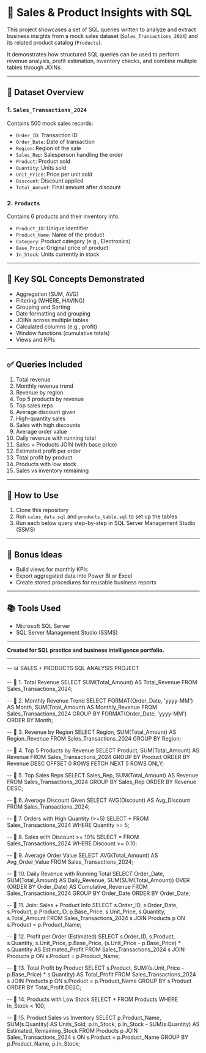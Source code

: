 # 💼 Sales & Product Insights with SQL

This project showcases a set of SQL queries written to analyze and extract business insights from a mock sales dataset (`Sales_Transactions_2024`) and its related product catalog (`Products`).

It demonstrates how structured SQL queries can be used to perform revenue analysis, profit estimation, inventory checks, and combine multiple tables through JOINs.

---

## 📁 Dataset Overview

### 1. `Sales_Transactions_2024`
Contains 500 mock sales records:
- `Order_ID`: Transaction ID
- `Order_Date`: Date of transaction
- `Region`: Region of the sale
- `Sales_Rep`: Salesperson handling the order
- `Product`: Product sold
- `Quantity`: Units sold
- `Unit_Price`: Price per unit sold
- `Discount`: Discount applied
- `Total_Amount`: Final amount after discount

### 2. `Products`
Contains 6 products and their inventory info:
- `Product_ID`: Unique identifier
- `Product_Name`: Name of the product
- `Category`: Product category (e.g., Electronics)
- `Base_Price`: Original price of product
- `In_Stock`: Units currently in stock

---

## 🧠 Key SQL Concepts Demonstrated

- Aggregation (SUM, AVG)
- Filtering (WHERE, HAVING)
- Grouping and Sorting
- Date formatting and grouping
- JOINs across multiple tables
- Calculated columns (e.g., profit)
- Window functions (cumulative totals)
- Views and KPIs

---

## ✅ Queries Included

1. Total revenue
2. Monthly revenue trend
3. Revenue by region
4. Top 5 products by revenue
5. Top sales reps
6. Average discount given
7. High-quantity sales
8. Sales with high discounts
9. Average order value
10. Daily revenue with running total
11. Sales + Products JOIN (with base price)
12. Estimated profit per order
13. Total profit by product
14. Products with low stock
15. Sales vs inventory remaining

---

## 💾 How to Use

1. Clone this repository
2. Run `sales_data.sql` and `products_table.sql` to set up the tables
3. Run each below query step-by-step in SQL Server Management Studio (SSMS)

---

## 📌 Bonus Ideas
- Build views for monthly KPIs
- Export aggregated data into Power BI or Excel
- Create stored procedures for reusable business reports

---

## 📚 Tools Used
- Microsoft SQL Server
- SQL Server Management Studio (SSMS)

---


**Created for SQL practice and business intelligence portfolio.**

---

-- 📊 SALES + PRODUCTS SQL ANALYSIS PROJECT

-- 🔹 1. Total Revenue
SELECT SUM(Total_Amount) AS Total_Revenue
FROM Sales_Transactions_2024;

-- 🔹 2. Monthly Revenue Trend
SELECT 
    FORMAT(Order_Date, 'yyyy-MM') AS Month,
    SUM(Total_Amount) AS Monthly_Revenue
FROM Sales_Transactions_2024
GROUP BY FORMAT(Order_Date, 'yyyy-MM')
ORDER BY Month;

-- 🔹 3. Revenue by Region
SELECT Region, SUM(Total_Amount) AS Region_Revenue
FROM Sales_Transactions_2024
GROUP BY Region;

-- 🔹 4. Top 5 Products by Revenue
SELECT Product, SUM(Total_Amount) AS Revenue
FROM Sales_Transactions_2024
GROUP BY Product
ORDER BY Revenue DESC
OFFSET 0 ROWS FETCH NEXT 5 ROWS ONLY;

-- 🔹 5. Top Sales Reps
SELECT Sales_Rep, SUM(Total_Amount) AS Revenue
FROM Sales_Transactions_2024
GROUP BY Sales_Rep
ORDER BY Revenue DESC;

-- 🔹 6. Average Discount Given
SELECT AVG(Discount) AS Avg_Discount
FROM Sales_Transactions_2024;

-- 🔹 7. Orders with High Quantity (>=5)
SELECT *
FROM Sales_Transactions_2024
WHERE Quantity >= 5;

-- 🔹 8. Sales with Discount >= 10%
SELECT *
FROM Sales_Transactions_2024
WHERE Discount >= 0.10;

-- 🔹 9. Average Order Value
SELECT AVG(Total_Amount) AS Avg_Order_Value
FROM Sales_Transactions_2024;

-- 🔹 10. Daily Revenue with Running Total
SELECT 
    Order_Date,
    SUM(Total_Amount) AS Daily_Revenue,
    SUM(SUM(Total_Amount)) OVER (ORDER BY Order_Date) AS Cumulative_Revenue
FROM Sales_Transactions_2024
GROUP BY Order_Date
ORDER BY Order_Date;

-- 🔹 11. Join: Sales + Product Info
SELECT 
    s.Order_ID,
    s.Order_Date,
    s.Product,
    p.Product_ID,
    p.Base_Price,
    s.Unit_Price,
    s.Quantity,
    s.Total_Amount
FROM Sales_Transactions_2024 s
JOIN Products p
    ON s.Product = p.Product_Name;

-- 🔹 12. Profit per Order (Estimated)
SELECT 
    s.Order_ID,
    s.Product,
    s.Quantity,
    s.Unit_Price,
    p.Base_Price,
    (s.Unit_Price - p.Base_Price) * s.Quantity AS Estimated_Profit
FROM Sales_Transactions_2024 s
JOIN Products p ON s.Product = p.Product_Name;

-- 🔹 13. Total Profit by Product
SELECT 
    s.Product,
    SUM((s.Unit_Price - p.Base_Price) * s.Quantity) AS Total_Profit
FROM Sales_Transactions_2024 s
JOIN Products p ON s.Product = p.Product_Name
GROUP BY s.Product
ORDER BY Total_Profit DESC;

-- 🔹 14. Products with Low Stock
SELECT *
FROM Products
WHERE In_Stock < 100;

-- 🔹 15. Product Sales vs Inventory
SELECT 
    p.Product_Name,
    SUM(s.Quantity) AS Units_Sold,
    p.In_Stock,
    p.In_Stock - SUM(s.Quantity) AS Estimated_Remaining_Stock
FROM Products p
JOIN Sales_Transactions_2024 s ON s.Product = p.Product_Name
GROUP BY p.Product_Name, p.In_Stock;


